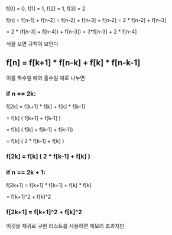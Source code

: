 f[0] = 0, f[1] = 1, f[2] = 1, f[3] = 2

f[n] = f[n-1] + f[n-2] = f[n-2] + f[n-3] + f[n-2] = 2 * f[n-2] + f[n-3]

= 2 * (f[n-3] + f[n-4]) + f[n-3]) = 3*f[n-3] + 2 * f[n-4]

식을 보면  규칙이 보인다

## f[n] = f[k+1] * f[n-k] + f[k] * f[n-k-1]


이를 짝수일 때와 홀수일 때로 나누면 
### if n == 2k:
  f[2k] = f[k+1] * f[k] + f[k] * f[k-1]
  
  = f[k] ( f[k+1] + f[k-1] )
  
  = f[k] ( f[k] + f[k-1] + f[k-1])
  
  = f[k] ( 2 * f[k-1] + f[k] )

  ### f[2k] = f[k] ( 2 * f[k-1] + f[k] )

### if n == 2k + 1:
  f[2k+1] = f[k+1] * f[k+1] + f[k] * f[k] 
  
  = f[k+1]^2 + f[k]^2

  ### f[2k+1] = f[k+1]^2 + f[k]^2

이것을 재귀로 구현
리스트를 사용하면 메모리 초과지만 
